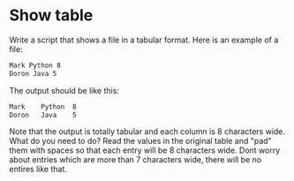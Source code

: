 # Show table
Write a script that shows a file in a tabular format.
Here is an example of a file:

```txt
Mark Python 8
Doron Java 5
```

The output should be like this:

```txt
Mark    Python  8
Doron   Java    5
```

Note that the output is totally tabular and each column is 8 characters wide.
What do you need to do?
Read the values in the original table and "pad" them with spaces so that each entry
will be 8 characters wide.
Dont worry about entries which are more than 7 characters wide, there will be no entires like that.
